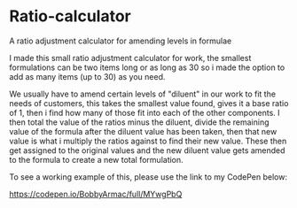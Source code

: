 # Ratio-calculator
A ratio adjustment calculator for amending levels in formulae

I made this small ratio adjustment calculator for work, the smallest formulations can be two items long or as long as 30 so i made the option to add as many items (up to 30) as you need.

We usually have to amend certain levels of "diluent" in our work to fit the needs of customers,
this takes the smallest value found, gives it a base ratio of 1, then i find how many of those fit into each of the other components.
I then total the value of the ratios minus the diluent, divide the remaining value of the formula after the diluent value has been taken,
then that new value is what i multiply the ratios against to find their new value.
These then get assigned to the original values and the new diluent value gets amended to the formula to create a new total formulation.

To see a working example of this, please use the link to my CodePen below:

https://codepen.io/BobbyArmac/full/MYwgPbQ
